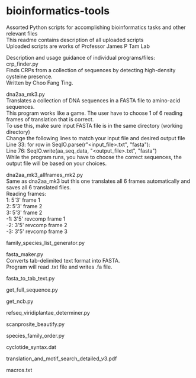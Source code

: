 # bioinformatics-tools
Assorted Python scripts for accomplishing bioinformatics tasks and other relevant files\
This readme contains description of all uploaded scripts\
Uploaded scripts are works of Professor James P Tam Lab

Description and usage guidance of individual programs/files:\
crp_finder.py\
Finds CRPs from a collection of sequences by detecting high-density cysteine presence.\
Written by Choo Fang Ting.

dna2aa_mk3.py\
Translates a collection of DNA sequences in a FASTA file to amino-acid sequences.\
This program works like a game. The user have to choose 1 of 6 reading frames of translation that is correct.\
To use this, make sure input FASTA file is in the same directory (working directory)\
Change the following lines to match your input file and desired output file\
Line 33: for row in SeqIO.parse(r"<input_file>.txt", "fasta"):\
Line 76: SeqIO.write(aa_seq_data, "<output_file>.txt", "fasta")\
While the program runs, you have to choose the correct sequences, the output file will be based on your choices.

dna2aa_mk3_allframes_mk2.py\
Same as dna2aa_mk3 but this one translates all 6 frames automatically and saves all 6 translated files.\
Reading frames:\
1: 5'3' frame 1\
2: 5'3' frame 2\
3: 5'3' frame 2\
-1: 3'5' revcomp frame 1\
-2: 3'5' revcomp frame 2\
-3: 3'5' revcomp frame 3

family_species_list_generator.py

fasta_maker.py\
Converts tab-delimited text format into FASTA.\
Program will read .txt file and writes .fa file.

fasta_to_tab_text.py

get_full_sequence.py

get_ncb.py

refseq_viridiplantae_determiner.py

scanprosite_beautify.py

species_family_order.py

cyclotide_syntax.dat

translation_and_motif_search_detailed_v3.pdf

macros.txt
